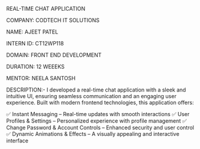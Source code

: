 REAL-TIME CHAT APPLICATION

COMPANY: CODTECH IT SOLUTIONS

NAME: AJEET PATEL

INTERN ID: CT12WP118

DOMAIN: FRONT END DEVELOPMENT

DURATION: 12 WEEEKS

MENTOR: NEELA SANTOSH

DESCRIPTION:-
I developed a real-time chat application with a sleek and intuitive UI, ensuring seamless communication and an engaging user experience. Built with modern frontend technologies, this application offers:

✅ Instant Messaging – Real-time updates with smooth interactions
✅ User Profiles & Settings – Personalized experience with profile management
✅ Change Password & Account Controls – Enhanced security and user control
✅ Dynamic Animations & Effects – A visually appealing and interactive interface
